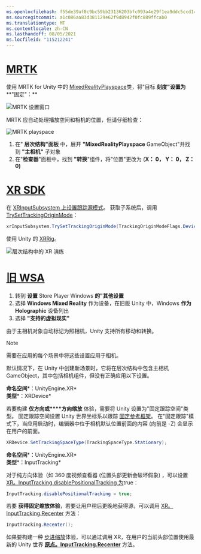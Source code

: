 ```yaml
---
ms.openlocfilehash: f55de39af8c9bc59bb23136203bfc093a4e29f1ea9ddc5ccd147f8c81d6f0020
ms.sourcegitcommit: a1c086aa83d381129e62f9d8942f0fc889ffcab0
ms.translationtype: MT
ms.contentlocale: zh-CN
ms.lasthandoff: 08/05/2021
ms.locfileid: "115212241"
---
```

# <a name="mrtk"></a>[MRTK](#tab/mrtk)
<!-- NEVER CHANGE THE ABOVE LINE! -->

使用 MRTK for Unity 中的 [MixedRealityPlayspace](/dotnet/api/microsoft.mixedreality.toolkit.mixedrealityplayspace)类，将"目标 **刻度"设置为****"固定"：**

![MRTK 设置窗口](../../images/mrtk-target-scale.png)

MRTK 应自动处理播放空间和相机的位置，但请仔细检查：

![MRTK playspace](../../images/mrtk-playspace.png)

1. 在" **层次结构"面板** 中，展开 **"MixedRealityPlayspace** GameObject"并找到 **"主相机"** 子对象
2. 在"**检查器**"面板中，找到 **"转换**"组件，将"位置"更改为 (**X： 0， Y： 0， Z： 0)**

# <a name="xr-sdk"></a>[XR SDK](#tab/xr)
<!-- NEVER CHANGE THE ABOVE LINE! -->

在 [XRInputSubsystem 上设置跟踪源模式](https://docs.unity3d.com/Documentation/ScriptReference/XR.XRInputSubsystem.html)。 获取子系统后，调用 [TrySetTrackingOriginMode](https://docs.unity3d.com/Documentation/ScriptReference/XR.XRInputSubsystem.TrySetTrackingOriginMode.html)：

```cs
xrInputSubsystem.TrySetTrackingOriginMode(TrackingOriginModeFlags.Device);
```

使用 Unity 的 [XRRig](https://docs.unity3d.com/Manual/configuring-project-for-xr.html)。

![层次结构中的 XR 演练](../../images/xrsdk-xrrig.png)

# <a name="legacy-wsa"></a>[旧 WSA](#tab/wsa)
<!-- NEVER CHANGE THE ABOVE LINE! -->

1. 转到 **设置** Store Player Windows **的"其他设置**
2. 选择 **Windows Mixed Reality** 作为设备，在旧版 Unity 中，Windows **作为 Holographic** 设备列出
3. 选择 **"支持的虚拟现实"**

由于主相机对象自动标记为照相机，Unity 支持所有移动和转换。

>[!NOTE]
>需要在应用的每个场景中将这些设置应用于相机。
>
>默认情况下，在 Unity 中创建新场景时，它将在层次结构中包含主相机 GameObject，其中包括相机组件，但没有正确应用以下设置。

**命名空间***：UnityEngine.XR*<br>
**类型***：XRDevice*

若要构建 **仅方向或****方向缩放** 体验，需要将 Unity 设置为"固定跟踪空间"类型。 固定跟踪空间设置 Unity 世界坐标系以跟踪 [固定参考框架](../../../../design/coordinate-systems.md#spatial-coordinate-systems)。 在"固定跟踪"模式下，当应用启动时，编辑器中位于相机默认位置前面的内容 (向前是 -Z) 会显示在用户的前面。

```cs
XRDevice.SetTrackingSpaceType(TrackingSpaceType.Stationary);
```

**命名空间***：UnityEngine.XR*<br>
**类型***：InputTracking*

对于纯方向体验（如 360 度视频查看器 (位置头部更新会破坏假象) ，可以设置[XR。InputTracking.disablePositionalTracking 为](https://docs.unity3d.com/ScriptReference/XR.InputTracking-disablePositionalTracking.html)true：

```cs
InputTracking.disablePositionalTracking = true;
```

若要 **获得固定缩放体验**，若要让用户稍后更晚地获得源，可以调用 [XR。InputTracking.Recenter](https://docs.unity3d.com/ScriptReference/XR.InputTracking.Recenter.html) 方法：

```cs
InputTracking.Recenter();
```

如果要构建一种 [步进缩放](../../../../design/coordinate-systems.md)体验，可以通过调用 XR，在用户的当前头部位置使用最新的 Unity 世界 **[原点。InputTracking.Recenter](https://docs.unity3d.com/ScriptReference/XR.InputTracking.Recenter.html)** 方法。